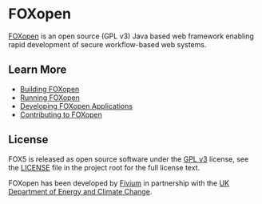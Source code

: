 # FOXopen
[FOXopen](http://www.foxopen.net/) is an open source (GPL v3) Java based web framework enabling rapid development of
secure workflow-based web systems.

## Learn More

- [Building FOXopen](https://github.com/Fivium/FOXopen/wiki/Building-FOXopen)
- [Running FOXopen](https://github.com/Fivium/FOXopen/wiki/Running-FOXopen)
- [Developing FOXopen Applications](https://github.com/Fivium/FOXopen/wiki/Developing-FOXopen-Applications)
- [Contributing to FOXopen](https://github.com/Fivium/FOXopen/wiki/Contributing-to-FOXopen)

## License
FOX5 is released as open source software under the [GPL v3](https://opensource.org/licenses/gpl-3.0.html) 
license, see the [LICENSE](./LICENSE) file in the project root for the full license text.

FOXopen has been developed by [Fivium](http://fivium.co.uk/) in partnership with the 
[UK Department of Energy and Climate Change](https://www.gov.uk/government/organisations/department-of-energy-climate-change).